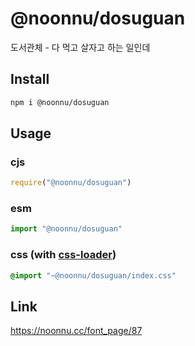 # @noonnu/dosuguan
도서관체 - 다 먹고 살자고 하는 일인데

## Install
```sh
npm i @noonnu/dosuguan
```
## Usage
### cjs
```js
require("@noonnu/dosuguan")
```
### esm
```js
import "@noonnu/dosuguan"
```
### css (with [css-loader](https://github.com/webpack-contrib/css-loader))
```css
@import "~@noonnu/dosuguan/index.css"
```

## Link
https://noonnu.cc/font_page/87